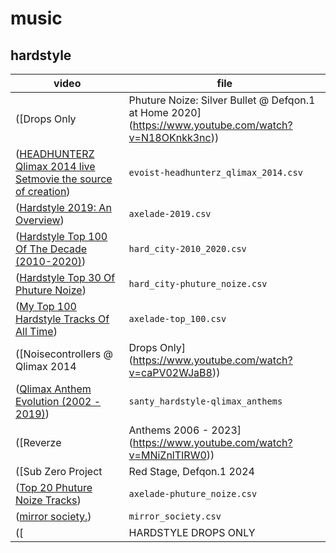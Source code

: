 # music

## hardstyle

| video | file |
| --- | --- |
| ([Drops Only | Phuture Noize: Silver Bullet @ Defqon.1 at Home 2020](https://www.youtube.com/watch?v=N18OKnkk3nc)) | `orange_drops-phuture_noize_silver_bullet.csv` |
| ([HEADHUNTERZ Qlimax 2014 live Setmovie the source of creation](https://www.youtube.com/watch?v=5ZBn7ztfh4Y)) | `evoist-headhunterz_qlimax_2014.csv` |
| ([Hardstyle 2019: An Overview](https://www.youtube.com/watch?v=TT7fwBrJFW0)) | `axelade-2019.csv` |
| ([Hardstyle Top 100 Of The Decade (2010-2020)](https://www.youtube.com/watch?v=s-asmQg2j30)) | `hard_city-2010_2020.csv` |
| ([Hardstyle Top 30 Of Phuture Noize](https://www.youtube.com/watch?v=-Uwk2qAtobQ)) | `hard_city-phuture_noize.csv` |
| ([My Top 100 Hardstyle Tracks Of All Time](https://www.youtube.com/watch?v=XMjpIQDw7tY)) | `axelade-top_100.csv` |
| ([Noisecontrollers @ Qlimax 2014 | Drops Only](https://www.youtube.com/watch?v=caPV02WJaB8)) | `hard_noize-noisecontrollers_qlimax_2014.csv` |
| ([Qlimax Anthem Evolution (2002 - 2019)](https://www.youtube.com/watch?v=GhgjW8TpoIQ)) | `santy_hardstyle-qlimax_anthems` |
| ([Reverze | Anthems 2006 - 2023](https://www.youtube.com/watch?v=MNiZnlTIRW0)) | `reverze-anthems.csv` |
| ([Sub Zero Project | Red Stage, Defqon.1 2024 | Drops Only 🔥⚡](https://www.youtube.com/watch?v=RA7IW5VG7T8)) | `edm_song_sub_zero_project_defqon_2024.csv` |
| ([Top 20 Phuture Noize Tracks](https://www.youtube.com/watch?v=GWGoLlsn_u4)) | `axelade-phuture_noize.csv` |
| ([mirror society.](https://www.youtube.com/@mirror-society/videos)) | `mirror_society.csv` |
| ([|HARDSTYLE DROPS ONLY| Sub Zero Project @ Qlimax 2017](https://www.youtube.com/watch?v=lzvz7Fi3PJo)) | `axelade-sub_zero_project_qlimax_2017.csv` |
